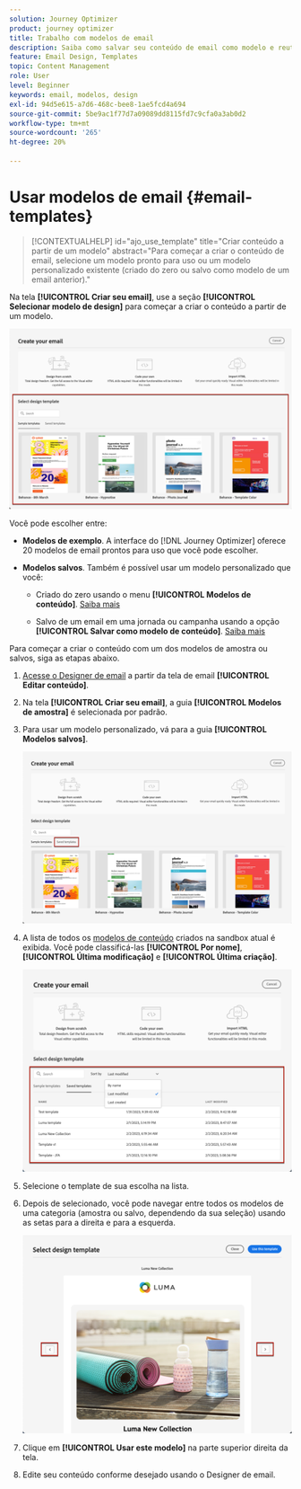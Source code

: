 ```yaml
---
solution: Journey Optimizer
product: journey optimizer
title: Trabalho com modelos de email
description: Saiba como salvar seu conteúdo de email como modelo e reutilizá-lo no Journey Optimizer
feature: Email Design, Templates
topic: Content Management
role: User
level: Beginner
keywords: email, modelos, design
exl-id: 94d5e615-a7d6-468c-bee8-1ae5fcd4a694
source-git-commit: 5be9ac1f77d7a09089dd8115fd7c9cfa0a3ab0d2
workflow-type: tm+mt
source-wordcount: '265'
ht-degree: 20%

---
```


# Usar modelos de email {#email-templates}

>[!CONTEXTUALHELP]
>id="ajo_use_template"
>title="Criar conteúdo a partir de um modelo"
>abstract="Para começar a criar o conteúdo de email, selecione um modelo pronto para uso ou um modelo personalizado existente (criado do zero ou salvo como modelo de um email anterior)."

Na tela **[!UICONTROL Criar seu email]**, use a seção **[!UICONTROL Selecionar modelo de design]** para começar a criar o conteúdo a partir de um modelo.

![](assets/email_designer-templates.png)

Você pode escolher entre:

* **Modelos de exemplo**. A interface do [!DNL Journey Optimizer] oferece 20 modelos de email prontos para uso que você pode escolher.

* **Modelos salvos**. Também é possível usar um modelo personalizado que você:

   * Criado do zero usando o menu **[!UICONTROL Modelos de conteúdo]**. [Saiba mais](../content-management/content-templates.md#create-template-from-scratch)

   * Salvo de um email em uma jornada ou campanha usando a opção **[!UICONTROL Salvar como modelo de conteúdo]**. [Saiba mais](../content-management/content-templates.md#save-as-template)

Para começar a criar o conteúdo com um dos modelos de amostra ou salvos, siga as etapas abaixo.

1. [Acesse o Designer de email](get-started-email-design.md) a partir da tela de email **[!UICONTROL Editar conteúdo]**.

1. Na tela **[!UICONTROL Criar seu email]**, a guia **[!UICONTROL Modelos de amostra]** é selecionada por padrão.

1. Para usar um modelo personalizado, vá para a guia **[!UICONTROL Modelos salvos]**.

   ![](assets/email_designer-saved-templates-tab.png)

1. A lista de todos os [modelos de conteúdo](../content-management/content-templates.md#create-content-templates) criados na sandbox atual é exibida. Você pode classificá-las **[!UICONTROL Por nome]**, **[!UICONTROL Última modificação]** e **[!UICONTROL Última criação]**.

   ![](assets/email_designer-saved-templates-filter.png)

1. Selecione o template de sua escolha na lista.

1. Depois de selecionado, você pode navegar entre todos os modelos de uma categoria (amostra ou salvo, dependendo da sua seleção) usando as setas para a direita e para a esquerda.

   ![](assets/email_designer-saved-templates-navigate.png)

1. Clique em **[!UICONTROL Usar este modelo]** na parte superior direita da tela.

1. Edite seu conteúdo conforme desejado usando o Designer de email.
